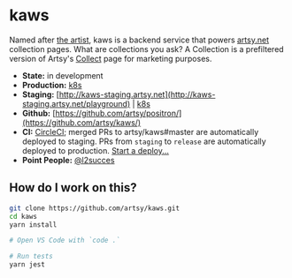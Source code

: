 kaws
===

Named after [the artist](https://artsy.net/artist/kaws), kaws is a backend service that powers [artsy.net](https://artsy.net) collection pages. What are collections you ask? A Collection is a prefiltered version of Artsy's [Collect](https://artsy.net/collect) page for marketing purposes.

* __State:__ in development
* __Production:__ [k8s](https://kubernetes.artsy.net/#!/deployment/default/kaws-web?namespace=default)
* __Staging:__  [http://kaws-staging.artsy.net](http://kaws-staging.artsy.net/playground) | [k8s](https://kubernetes-staging.artsy.net/#!/search?q=kaws&namespace=default)
* __Github:__ [https://github.com/artsy/positron/](https://github.com/artsy/kaws/)
* __CI:__ [CircleCI](https://circleci.com/gh/artsy/kaws); merged PRs to artsy/kaws#master are automatically deployed to staging. PRs from `staging` to `release` are automatically deployed to production. [Start a deploy...](https://github.com/artsy/kaws/compare/release...staging?expand=1)
* **Point People:** [@l2succes](https://github.com/l2succes)

## How do I work on this?

```sh
git clone https://github.com/artsy/kaws.git
cd kaws
yarn install

# Open VS Code with `code .`

# Run tests
yarn jest
```

